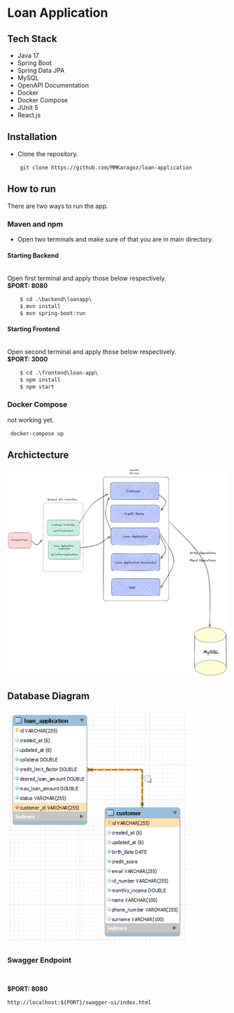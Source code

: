 # Loan Application

## Tech Stack

- Java 17
- Spring Boot
- Spring Data JPA
- MySQL
- OpenAPI Documentation
- Docker
- Docker Compose
- JUnit 5
- React.js

## Installation

- Clone the repository. <br>

```
    git clone https://github.com/MMKaragoz/loan-application
```

## How to run

There are two ways to run the app.

### <b> Maven and npm </b>

- Open two terminals and make sure of that you are in main directory.

#### <b> Starting Backend </b>

<br>
Open first terminal and apply those below respectively. <br>
<b>$PORT: 8080</b>

```ssh
    $ cd .\backend\loanapp\
    $ mvn install
    $ mvn spring-boot:run
```

#### <b> Starting Frontend </b>

<br>
Open second terminal and apply those below respectively. <br>
<b>$PORT: 3000 </b>

```ssh
    $ cd .\frontend\loan-app\
    $ npm install
    $ npm start
```

### <b> Docker Compose </b>

not working yet.

```ssh
 docker-compose up
```

## Archictecture

![architecture](/docs/loan-app-archictecture.png)

## Database Diagram

![diagram](/docs/loan-application-db.png)

### Swagger Endpoint

<br>

<b>$PORT: 8080</b>

```
http://localhost:${PORT}/swagger-ui/index.html
```
